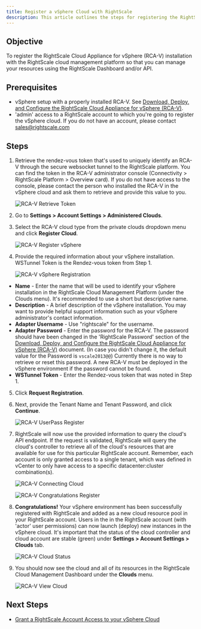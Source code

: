 ```yaml
---
title: Register a vSphere Cloud with RightScale
description: This article outlines the steps for registering the RightScale Cloud Appliance for vSphere (RCA-V) installation with the RightScale Cloud Management Platform.
---
```


## Objective

To register the RightScale Cloud Appliance for vSphere (RCA-V) installation with the RightScale cloud management platform so that you can manage your resources using the RightScale Dashboard and/or API.

## Prerequisites

* vSphere setup with a properly installed RCA-V. See [Download, Deploy, and Configure the RightScale Cloud Appliance for vSphere  (RCA-V)](rcav_download_deploy_configure.html).
* 'admin' access to a RightScale account to which you're going to register the vSphere cloud. If you do not have an account, please contact [sales@rightscale.com](mailto:sales@rightscale.com)

## Steps

1. Retrieve the rendez-vous token that's used to uniquely identify an RCA-V through the secure websocket tunnel to the RightScale platform. You can find the token in the RCA-V administrator console (Connectivity > RightScale Platform > Overview card). If you do not have access to the console, please contact the person who installed the RCA-V in the vSphere cloud and ask them to retrieve and provide this value to you.

    ![RCA-V Retrieve Token](/img/rcav-retrieve-token.png)
2. Go to **Settings > Account Settings > Administered Clouds**.
3. Select the RCA-V cloud type from the private clouds dropdown menu and click **Register Cloud**.

    ![RCA-V Register vSphere](/img/rcav-register-vsphere.png)

4. Provide the required information about your vSphere installation. WSTunnel Token is the Rendez-vous token from Step 1.

    ![RCA-V vSphere Registration](/img/rcav-vsphere-registration.png)
  * **Name** - Enter the name that will be used to identify your vSphere installation in the RightScale Cloud Management Platform (under the Clouds menu). It's recommended to use a short but descriptive name.
  * **Description** - A brief description of the vSphere installation. You may want to provide helpful support information such as your vSphere administrator's contact information.
  * **Adapter Username** - Use "rightscale" for the username.
  * **Adapter Password** - Enter the password for the RCA-V. The password should have been changed in the 'RightScale Password' section of the [Download, Deploy, and Configure the RightScale Cloud Appliance for vSphere (RCA-V)](rcav_download_deploy_configure.html) document. (In case you didn't change it, the default value for the Password is `vscale2013@@`) Currently there is no way to retrieve or reset this password. A new RCA-V must be deployed in the vSphere environment if the password cannot be found.
  * **WSTunnel Token** - Enter the Rendez-vous token that was noted in Step 1.

5. Click **Request Registration**.
6. Next, provide the Tenant Name and Tenant Password, and click **Continue**.

      ![RCA-V UserPass Register](/img/rcav-userpass-register.png)

7. RightScale will now use the provided information to query the cloud's API endpoint. If the request is validated, RightScale will query the cloud's controller to retrieve all of the cloud's resources that are available for use for this particular RightScale account. Remember, each account is only granted access to a single tenant, which was defined in vCenter to only have access to a specific datacenter:cluster combination(s).

      ![RCA-V Connecting Cloud](/img/rcav-connecting-cloud.png)

      ![RCA-V Congratulations Register](/img/rcav-congratulations-register.png)
8. **Congratulations!** Your vSphere environment has been successfully registered with RightScale and added as a new cloud resource pool in your RightScale account. Users in the in the RightScale account (with 'actor' user permissions) can now launch (deploy) new instances in the vSphere cloud. It's important that the status of the cloud controller and cloud account are stable (green) under **Settings > Account Settings > Clouds** tab.

      ![RCA-V Cloud Status](/img/rcav-cloud-status.png)
9. You should now see the cloud and all of its resources in the RightScale Cloud Management Dashboard under the **Clouds** menu.

      ![RCA-V View Cloud](/img/rcav-view-cloud.png)

## Next Steps

* [Grant a RightScale Account Access to your vSphere Cloud](rcav_grant_account.html)

